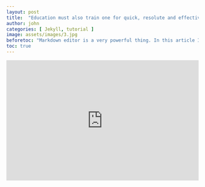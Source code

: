 ```yaml
---
layout: post
title:  "Education must also train one for quick, resolute and effective thinking."
author: john
categories: [ Jekyll, tutorial ]
image: assets/images/3.jpg
beforetoc: "Markdown editor is a very powerful thing. In this article I'm going to show you what you can actually do with it, some tricks and tips while editing your post."
toc: true
---
```



<p><iframe width="100%" height="315" src="https://www.youtube.com/embed/-72DIyZmNIw" title="YouTube video player" frameborder="0" allow="accelerometer; autoplay; clipboard-write; encrypted-media; gyroscope; picture-in-picture" allowfullscreen></iframe></p>



